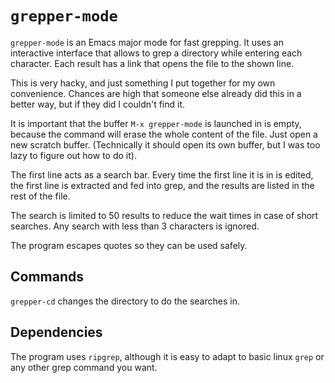 `grepper-mode`
==============

`grepper-mode` is an Emacs major mode for fast grepping. It uses an
interactive interface that allows to grep a directory while entering
each character. Each result has a link that opens the file to the
shown line.

This is very hacky, and just something I put together for my own
convenience. Chances are high that someone else already did this in a
better way, but if they did I couldn't find it.

It is important that the buffer `M-x grepper-mode` is launched in is
empty, because the command will erase the whole content of the
file. Just open a new scratch buffer. (Technically it should open its
own buffer, but I was too lazy to figure out how to do it).

The first line acts as a search bar. Every time the first line it is
in is edited, the first line is extracted and fed into grep, and the
results are listed in the rest of the file.

The search is limited to 50 results to reduce the wait times in case
of short searches. Any search with less than 3 characters is ignored.

The program escapes quotes so they can be used safely. 

## Commands

`grepper-cd` changes the directory to do the searches in.

## Dependencies

The program uses `ripgrep`, although it is easy to adapt to basic linux
`grep` or any other grep command you want.

